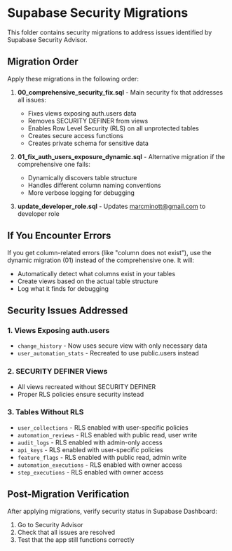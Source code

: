 # Supabase Security Migrations

This folder contains security migrations to address issues identified by Supabase Security Advisor.

## Migration Order

Apply these migrations in the following order:

1. **00_comprehensive_security_fix.sql** - Main security fix that addresses all issues:
   - Fixes views exposing auth.users data
   - Removes SECURITY DEFINER from views  
   - Enables Row Level Security (RLS) on all unprotected tables
   - Creates secure access functions
   - Creates private schema for sensitive data

2. **01_fix_auth_users_exposure_dynamic.sql** - Alternative migration if the comprehensive one fails:
   - Dynamically discovers table structure
   - Handles different column naming conventions
   - More verbose logging for debugging

3. **update_developer_role.sql** - Updates marcminott@gmail.com to developer role

## If You Encounter Errors

If you get column-related errors (like "column does not exist"), use the dynamic migration (01) instead of the comprehensive one. It will:
- Automatically detect what columns exist in your tables
- Create views based on the actual table structure
- Log what it finds for debugging

## Security Issues Addressed

### 1. Views Exposing auth.users
- `change_history` - Now uses secure view with only necessary data
- `user_automation_stats` - Recreated to use public.users instead

### 2. SECURITY DEFINER Views
- All views recreated without SECURITY DEFINER
- Proper RLS policies ensure security instead

### 3. Tables Without RLS
- `user_collections` - RLS enabled with user-specific policies
- `automation_reviews` - RLS enabled with public read, user write
- `audit_logs` - RLS enabled with admin-only access
- `api_keys` - RLS enabled with user-specific policies
- `feature_flags` - RLS enabled with public read, admin write
- `automation_executions` - RLS enabled with owner access
- `step_executions` - RLS enabled with owner access

## Post-Migration Verification

After applying migrations, verify security status in Supabase Dashboard:
1. Go to Security Advisor
2. Check that all issues are resolved
3. Test that the app still functions correctly